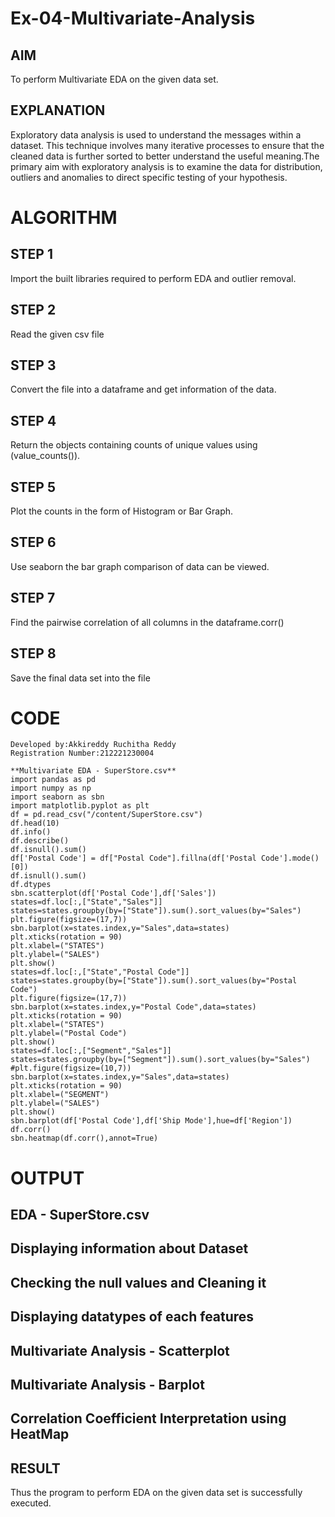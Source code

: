 # Ex-04-Multivariate-Analysis
## AIM
To perform Multivariate EDA on the given data set.

## EXPLANATION
Exploratory data analysis is used to understand the messages within a dataset. This technique involves many iterative processes to ensure that the cleaned data is further sorted to better understand the useful meaning.The primary aim with exploratory analysis is to examine the data for distribution, outliers and anomalies to direct specific testing of your hypothesis.

# ALGORITHM
## STEP 1
Import the built libraries required to perform EDA and outlier removal.

## STEP 2
Read the given csv file

## STEP 3
Convert the file into a dataframe and get information of the data.

## STEP 4
Return the objects containing counts of unique values using (value_counts()).

## STEP 5
Plot the counts in the form of Histogram or Bar Graph.

## STEP 6
Use seaborn the bar graph comparison of data can be viewed.

## STEP 7
Find the pairwise correlation of all columns in the dataframe.corr()

## STEP 8
Save the final data set into the file

# CODE
```
Developed by:Akkireddy Ruchitha Reddy
Registration Number:212221230004
```
```
**Multivariate EDA - SuperStore.csv**
import pandas as pd
import numpy as np
import seaborn as sbn
import matplotlib.pyplot as plt
df = pd.read_csv("/content/SuperStore.csv")
df.head(10)
df.info()
df.describe()
df.isnull().sum()
df['Postal Code'] = df["Postal Code"].fillna(df['Postal Code'].mode()[0])
df.isnull().sum()
df.dtypes
sbn.scatterplot(df['Postal Code'],df['Sales'])
states=df.loc[:,["State","Sales"]]
states=states.groupby(by=["State"]).sum().sort_values(by="Sales")
plt.figure(figsize=(17,7))
sbn.barplot(x=states.index,y="Sales",data=states)
plt.xticks(rotation = 90)
plt.xlabel=("STATES")
plt.ylabel=("SALES")
plt.show()
states=df.loc[:,["State","Postal Code"]]
states=states.groupby(by=["State"]).sum().sort_values(by="Postal Code")
plt.figure(figsize=(17,7))
sbn.barplot(x=states.index,y="Postal Code",data=states)
plt.xticks(rotation = 90)
plt.xlabel=("STATES")
plt.ylabel=("Postal Code")
plt.show()
states=df.loc[:,["Segment","Sales"]]
states=states.groupby(by=["Segment"]).sum().sort_values(by="Sales")
#plt.figure(figsize=(10,7))
sbn.barplot(x=states.index,y="Sales",data=states)
plt.xticks(rotation = 90)
plt.xlabel=("SEGMENT")
plt.ylabel=("SALES")
plt.show()
sbn.barplot(df['Postal Code'],df['Ship Mode'],hue=df['Region'])
df.corr()
sbn.heatmap(df.corr(),annot=True)
```
# OUTPUT
## EDA - SuperStore.csv

## Displaying information about Dataset


## Checking the null values and Cleaning it


## Displaying datatypes of each features


## Multivariate Analysis - Scatterplot


## Multivariate Analysis - Barplot

## Correlation Coefficient Interpretation using HeatMap


## RESULT
Thus the program to perform EDA on the given data set is successfully executed.
